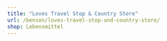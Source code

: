 ```yaml
---
title: "Loves Travel Stop & Country Store"
url: /benson/loves-travel-stop-und-country-store/
shop: Lebensmittel
---
```

